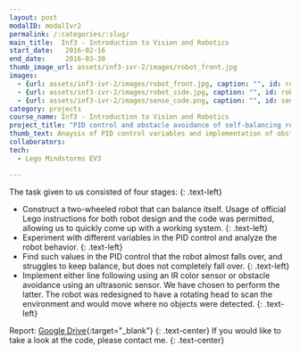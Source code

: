 ```yaml
---
layout: post
modalID: modalIvr2
permalink: /:categories/:slug/
main_title:  Inf3 - Introduction to Vision and Robotics
start_date:   2016-02-16
end_date:     2016-03-30
thumb_image_url: assets/inf3-ivr-2/images/robot_front.jpg
images:
  - {url: assets/inf3-ivr-2/images/robot_front.jpg, caption: "", id: robot_front}
  - {url: assets/inf3-ivr-2/images/robot_side.jpg, caption: "", id: robot_side}
  - {url: assets/inf3-ivr-2/images/sense_code.png, caption: "", id: sense_code}
category: projects
course_name: Inf3 - Introduction to Vision and Robotics
project_title: "PID control and obstacle avoidance of self-balancing robot"
thumb_text: Anaysis of PID control variables and implementation of obstacle avoidance behaviour in a two-wheeled self-balancing robot
collaborators:
tech:
  - Lego Mindstorms EV3

---
```


The task given to us consisted of four stages:
{: .text-left}
* Construct a two-wheeled robot that can balance itself. Usage of official Lego instructions for both robot design and the code was permitted, allowing us to quickly come up with a working system.
{: .text-left}
* Experiment with different variables in the PID control and analyze the robot behavior.
{: .text-left}
* Find such values in the PID control that the robot almost falls over, and struggles to keep balance, but does not completely fall over.
{: .text-left}
* Implement either line following using an IR color sensor or obstacle avoidance using an ultrasonic sensor. We have chosen to perform the latter. The robot was redesigned to have a rotating head to scan the environment and would move where no objects were detected.
{: .text-left}

Report: [Google Drive](https://drive.google.com/open?id=1SnbbNkHMdz9dvIcwKRAZnuuKPNzqTMip){:target="_blank"}
{: .text-center}
If you would like to take a look at the code, please contact me.
{: .text-center}
